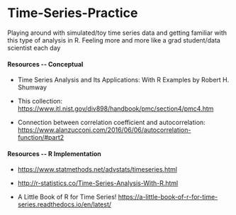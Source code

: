 # Time-Series-Practice
Playing around with simulated/toy time series data and getting familiar with this type of analysis in R. Feeling more and more like a grad student/data scientist each day

#### Resources -- Conceptual

* Time Series Analysis and Its Applications: With R Examples by Robert H. Shumway

* This collection: https://www.itl.nist.gov/div898/handbook/pmc/section4/pmc4.htm

* Connection between correlation coefficient and autocorrelation: https://www.alanzucconi.com/2016/06/06/autocorrelation-function/#part2

#### Resources -- R Implementation

* https://www.statmethods.net/advstats/timeseries.html

* http://r-statistics.co/Time-Series-Analysis-With-R.html

* A Little Book of R for Time Series! https://a-little-book-of-r-for-time-series.readthedocs.io/en/latest/
